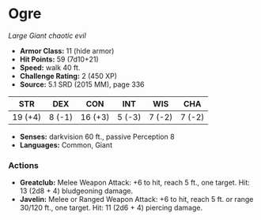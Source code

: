 # Ogre

*Large* *Giant* *chaotic evil*

- **Armor Class:** 11 (hide armor)
- **Hit Points:** 59 (7d10+21)
- **Speed:** walk 40 ft.
- **Challenge Rating:** 2 (450 XP)
- **Source:** 5.1 SRD (2015 MM), page 336

| STR | DEX | CON | INT | WIS | CHA |
| --- | --- | --- | --- | --- | --- |
| 19 (+4) | 8 (-1) | 16 (+3) | 5 (-3) | 7 (-2) | 7 (-2) |

- **Senses:** darkvision 60 ft., passive Perception 8
- **Languages:** Common, Giant

### Actions

- **Greatclub:** Melee Weapon Attack: +6 to hit, reach 5 ft., one target. Hit: 13 (2d8 + 4) bludgeoning damage.
- **Javelin:** Melee or Ranged Weapon Attack: +6 to hit, reach 5 ft. or range 30/120 ft., one target. Hit: 11 (2d6 + 4) piercing damage.


